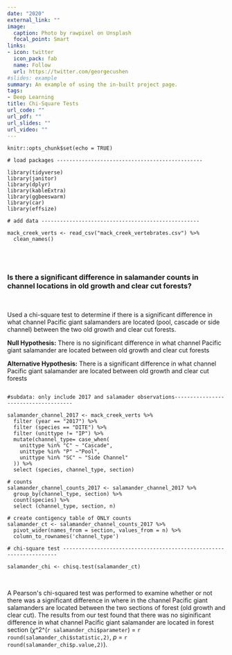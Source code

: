 ```yaml
---
date: "2020"
external_link: ""
image:
  caption: Photo by rawpixel on Unsplash
  focal_point: Smart
links:
- icon: twitter
  icon_pack: fab
  name: Follow
  url: https://twitter.com/georgecushen
#slides: example
summary: An example of using the in-built project page.
tags:
- Deep Learning
title: Chi-Square Tests
url_code: ""
url_pdf: ""
url_slides: ""
url_video: ""
---
```




```{r setup, include=FALSE}
knitr::opts_chunk$set(echo = TRUE)

# load packages -----------------------------------------------

library(tidyverse)
library(janitor)
library(dplyr)
library(kableExtra)
library(ggbeeswarm)
library(car)
library(effsize)

# add data ---------------------------------------------------

mack_creek_verts <- read_csv("mack_creek_vertebrates.csv") %>% 
  clean_names()

```

<br>
<br>

### **Is there a significant difference in salamander counts in channel locations in old growth and clear cut forests?**

<br>

Used a chi-square test to determine if there is a significant difference in what channel Pacific giant salamanders are located (pool, cascade or side channel) between the two old growth and clear cut forests.

**Null Hypothesis:** There is no siginificant difference in what channel Pacific giant salamander are located between old growth and clear cut forests

**Alternative Hypothesis:** There is a significant difference in what channel Pacific giant salamander are located between old growth and clear cut forests

```{r, include = T}

#subdata: only include 2017 and salamader observations-------------------------------------

salamander_channel_2017 <- mack_creek_verts %>% 
  filter (year == "2017") %>% 
  filter (species == "DITE") %>% 
  filter (unittype != "IP") %>% 
  mutate(channel_type= case_when(
    unittype %in% "C" ~ "Cascade",
    unittype %in% "P" ~"Pool",
    unittype %in% "SC" ~ "Side Channel"
  )) %>% 
  select (species, channel_type, section)

# counts
salamander_channel_counts_2017 <- salamander_channel_2017 %>% 
  group_by(channel_type, section) %>% 
  count(species) %>% 
  select (channel_type, section, n)

# create contigency table of ONLY counts
salamander_ct <- salamander_channel_counts_2017 %>% 
  pivot_wider(names_from = section, values_from = n) %>%
  column_to_rownames('channel_type')

# chi-square test --------------------------------------------------------------------

salamander_chi <- chisq.test(salamander_ct)

```

<br> 

A Pearson's chi-squared test was performed to examine whether or not there was a significant difference in where in the channel Pacific giant salamanders are located between the two sections of forest (old growth and clear cut). The results from our test found that there was no siginificant difference in what channel Pacific giant salamander are located in forest section ($\chi$^2^(`r salamander_chi$parameter`) = `r round(salamander_chi$statistic,2)`, *p* = `r round(salamander_chi$p.value,2)`). 